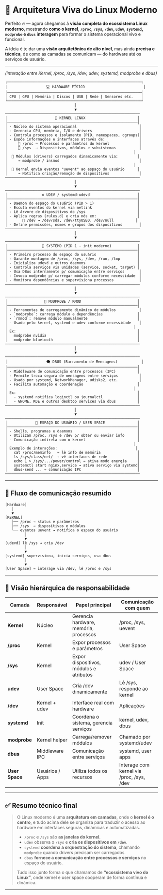 # 🧭 **Arquitetura Viva do Linux Moderno**

Perfeito 🔥 — agora chegamos à **visão completa do ecossistema Linux moderno**, mostrando **como o kernel, `/proc`, `/sys`, `/dev`, `udev`, `systemd`, `modprobe` e `dbus` interagem** para formar o sistema operacional vivo e funcional.

A ideia é te dar uma **visão arquitetônica de alto nível**, mas ainda **precisa e técnica**, de como as camadas se comunicam — do hardware até os serviços de usuário.

---

*(interação entre Kernel, /proc, /sys, /dev, udev, systemd, modprobe e dbus)*

```
┌──────────────────────────────────────────────────────────────┐
│                  💻 HARDWARE FÍSICO                           │
│──────────────────────────────────────────────────────────────│
│ CPU | GPU | Memória | Discos | USB | Rede | Sensores etc.    │
└──────────────────────────────────────────────────────────────┘
                                │
                                ▼
──────────────────────────────────────────────────────────────
│                      🧠 KERNEL LINUX                        │
│────────────────────────────────────────────────────────────│
│ - Núcleo do sistema operacional                             │
│ - Gerencia CPU, memória, I/O e drivers                      │
│ - Controla processos e isolamento (PID, namespaces, cgroups)│
│ - Expõe informações e interfaces através de:                │
│     📂 /proc → Processos e parâmetros do kernel              │
│     📂 /sys  → Dispositivos, módulos e subsistemas           │
│                                                          │
│  🔹 Módulos (drivers) carregados dinamicamente via:         │
│     → modprobe / insmod                                     │
│                                                          │
│  🔹 Kernel envia eventos "uevent" ao espaço do usuário      │
│     → Notifica criação/remoção de dispositivos              │
──────────────────────────────────────────────────────────────
                                │
                                ▼
──────────────────────────────────────────────────────────────
│                ⚙️ UDEV / systemd-udevd                      │
│────────────────────────────────────────────────────────────│
│ - Daemon do espaço do usuário (PID > 1)                    │
│ - Escuta eventos do kernel via netlink                     │
│ - Lê árvore de dispositivos do /sys                        │
│ - Aplica regras (rules.d) e cria nós em:                   │
│       📂 /dev → /dev/sda, /dev/ttyUSB0, /dev/null          │
│ - Define permissões, nomes e grupos dos dispositivos        │
──────────────────────────────────────────────────────────────
                                │
                                ▼
──────────────────────────────────────────────────────────────
│                🧩 SYSTEMD (PID 1 - init moderno)            │
│────────────────────────────────────────────────────────────│
│ - Primeiro processo do espaço do usuário                   │
│ - Garante montagem de /proc, /sys, /dev, /run, /tmp        │
│ - Inicializa udevd e outros daemons                        │
│ - Controla serviços via unidades (service, socket, target) │
│ - Usa DBus internamente p/ comunicação entre serviços       │
│ - Invoca modprobe p/ carregar módulos conforme necessidade  │
│ - Monitora dependências e supervisiona processos            │
──────────────────────────────────────────────────────────────
                                │
                                ▼
──────────────────────────────────────────────────────────────
│                 🔌 MODPROBE / KMOD                          │
│────────────────────────────────────────────────────────────│
│ - Ferramentas de carregamento dinâmico de módulos           │
│ - `modprobe`: carrega módulo e dependências                │
│ - `rmmod`: remove módulo manualmente                       │
│ - Usado pelo kernel, systemd e udev conforme necessidade    │
│                                                          │
│ Ex:                                                        │
│   modprobe nvidia                                          │
│   modprobe bluetooth                                       │
──────────────────────────────────────────────────────────────
                                │
                                ▼
──────────────────────────────────────────────────────────────
│                  🗨️ DBUS (Barramento de Mensagens)           │
│────────────────────────────────────────────────────────────│
│ - Middleware de comunicação entre processos (IPC)          │
│ - Permite troca segura de mensagens entre serviços          │
│ - Usado por systemd, NetworkManager, udisks2, etc.          │
│ - Facilita automação e coordenação                         │
│                                                          │
│ Ex:                                                        │
│   - systemd notifica loginctl ou journalctl                │
│   - GNOME, KDE e outros desktop services via dbus          │
──────────────────────────────────────────────────────────────
                                │
                                ▼
──────────────────────────────────────────────────────────────
│             👤 ESPAÇO DO USUÁRIO / USER SPACE               │
│────────────────────────────────────────────────────────────│
│ - Shells, programas e daemons                              │
│ - Utilizam /proc, /sys e /dev p/ obter ou enviar info      │
│ - Comunicação indireta com o kernel                        │
│                                                          │
│ Exemplo de interações:                                    │
│   cat /proc/meminfo   → lê info de memória                 │
│   ls /sys/class/net/  → vê interfaces de rede              │
│   echo 1 > /sys/.../power/control → ativa modo energia     │
│   systemctl start nginx.service → ativa serviço via systemd│
│   dbus-send ... → comunicação IPC                          │
──────────────────────────────────────────────────────────────
```

---

## 🧩 **Fluxo de comunicação resumido**

```
[Hardware]
   │
   ▼
[KERNEL]
   ├── /proc → status e parâmetros
   ├── /sys  → dispositivos e módulos
   └── eventos uevent → notifica o espaço do usuário
         │
         ▼
[udevd] lê /sys → cria /dev
         │
         ▼
[systemd] supervisiona, inicia serviços, usa dbus
         │
         ▼
[User Space] → interage via /dev, lê /proc e /sys
```

---

## 🧠 **Visão hierárquica de responsabilidade**

| Camada         | Responsável     | Papel principal                         | Comunicação com quem                      |
| -------------- | --------------- | --------------------------------------- | ----------------------------------------- |
| **Kernel**     | Núcleo          | Gerencia hardware, memória, processos   | /proc, /sys, uevent                       |
| **/proc**      | Kernel          | Expor processos e parâmetros            | User Space                                |
| **/sys**       | Kernel          | Expor dispositivos, módulos e atributos | udev / User Space                         |
| **udev**       | User Space      | Cria /dev dinamicamente                 | Lê /sys, responde ao kernel               |
| **/dev**       | Kernel + udev   | Interface real com hardware             | Aplicações                                |
| **systemd**    | Init            | Coordena o sistema, gerencia serviços   | kernel, udev, dbus                        |
| **modprobe**   | Kernel helper   | Carrega/remover módulos                 | Chamado por systemd/udev                  |
| **dbus**       | Middleware IPC  | Comunicação entre serviços              | systemd, user apps                        |
| **User Space** | Usuários / Apps | Utiliza todos os recursos               | Interage com kernel via /proc, /sys, /dev |

---

## ✅ **Resumo técnico final**

> O Linux moderno é uma **arquitetura em camadas**, onde o **kernel é o centro**, e tudo acima dele se organiza para traduzir o acesso ao hardware em interfaces seguras, dinâmicas e automatizadas.
>
> * `/proc` e `/sys` são **as janelas do kernel**.
> * `udev` observa o `/sys` e **cria os dispositivos em `/dev`**.
> * `systemd` **coordena a orquestração do sistema**, chamando `modprobe` quando drivers precisam ser carregados.
> * `dbus` **fornece a comunicação entre processos e serviços** no espaço do usuário.
>
> Tudo isso junto forma o que chamamos de **“ecossistema vivo do Linux”**, onde kernel e user space cooperam de forma contínua e dinâmica.

---